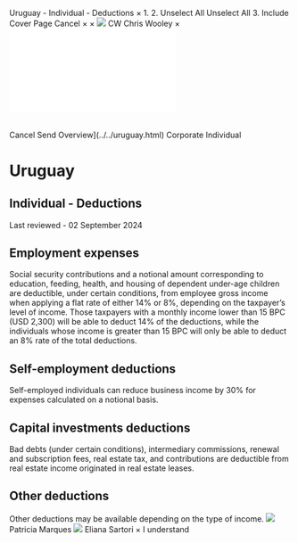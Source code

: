 Uruguay - Individual - Deductions
×
1.
2.
Unselect All
Unselect All
3.
Include Cover Page
Cancel
×
×
![](../../-/media/world-wide-tax-summaries/attachments/global---chris-wooley.ashx%3Frev=ac5e5f3223b34096b1afc2a6009c7320&revision=ac5e5f32-23b3-4096-b1af-c2a6009c7320&hash=859B7ADC84DC2CBEC9760E9E6EE7DE6D0A8BFCDF)
CW
Chris Wooley
×
![](deductions.html)
######
Cancel
Send
Overview](../../uruguay.html)
Corporate
Individual
# Uruguay
## Individual - Deductions
Last reviewed - 02 September 2024
## Employment expenses
Social security contributions and a notional amount corresponding to education, feeding, health, and housing of dependent under-age children are deductible, under certain conditions, from employee gross income when applying a flat rate of either 14% or 8%, depending on the taxpayer’s level of income. Those taxpayers with a monthly income lower than 15 BPC (USD 2,300) will be able to deduct 14% of the deductions, while the individuals whose income is greater than 15 BPC will only be able to deduct an 8% rate of the total deductions.
## Self-employment deductions
Self-employed individuals can reduce business income by 30% for expenses calculated on a notional basis.
## Capital investments deductions
Bad debts (under certain conditions), intermediary commissions, renewal and subscription fees, real estate tax, and contributions are deductible from real estate income originated in real estate leases.
## Other deductions
Other deductions may be available depending on the type of income.
![](../../-/media/world-wide-tax-summaries/attachments/uruguay---patricia_marques.ashx%3Frev=9ca08aa83d064633bad1f7061ed66a8a&revision=9ca08aa8-3d06-4633-bad1-f7061ed66a8a&hash=E6A25A6DDA6DB537131D16EE1F10A89809644895)
Patricia Marques
![](../../-/media/world-wide-tax-summaries/attachments/uruguay---eliana-sartori.ashx%3Frev=20141a028feb4be6b4a3abed8069696e&revision=20141a02-8feb-4be6-b4a3-abed8069696e&hash=44C127579A7E60A113A22CE4EB397F116D368FA2)
Eliana Sartori
×
I understand